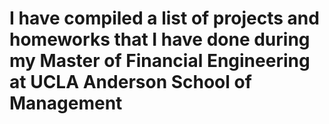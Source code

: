 # I have compiled a list of projects and homeworks that I have done during my Master of Financial Engineering at UCLA Anderson School of Management 
